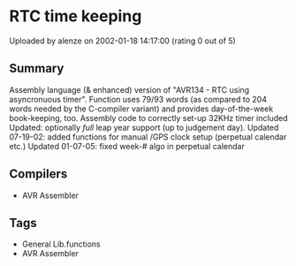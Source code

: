 # RTC time keeping

Uploaded by alenze on 2002-01-18 14:17:00 (rating 0 out of 5)

## Summary

Assembly language (& enhanced) version of "AVR134 - RTC using asyncronuous timer". Function uses 79/93 words (as compared to 204 words needed by the C-compiler variant) and provides day-of-the-week book-keeping, too. Assembly code to correctly set-up 32KHz timer included Updated: optionally *full* leap year support (up to judgement day). Updated 07-19-02: added functions for manual /GPS clock setup (perpetual calendar etc.) Updated 01-07-05: fixed week-# algo in perpetual calendar

## Compilers

- AVR Assembler

## Tags

- General Lib.functions
- AVR Assembler
